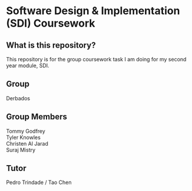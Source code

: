 # Software Design & Implementation (SDI) Coursework
## What is this repository?
This repository is for the group coursework task I am doing for my second year module, SDI.  
## Group
Derbados
## Group Members
Tommy Godfrey  
Tyler Knowles  
Christen Al Jarad  
Suraj Mistry  
## Tutor
Pedro Trindade / Tao Chen
